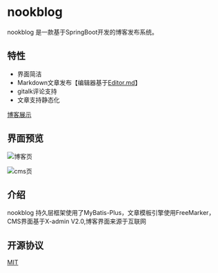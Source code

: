 
# nookblog

nookblog 是一款基于SpringBoot开发的博客发布系统。

## 特性

- 界面简洁
- Markdown文章发布【编辑器基于[Editor.md](https://gitee.com/pandao/editor.md)】
- gitalk评论支持
- 文章支持静态化

[博客展示](https://yebukong.com/)


## 界面预览

![博客页](https://images.gitee.com/uploads/images/2019/0222/174514_a6b111a3_884684.png "blog.png")

![cms页](https://images.gitee.com/uploads/images/2019/0222/174607_529f0b4f_884684.png "cms.png")

## 介绍

 nookblog 持久层框架使用了MyBatis-Plus，文章模板引擎使用FreeMarker，CMS界面基于X-admin V2.0,博客界面来源于互联网
 
 
## 开源协议

[MIT](LICENSE)
